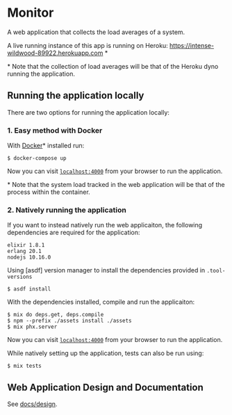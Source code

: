 # Monitor

A web application that collects the load averages of a system.

A live running instance of this app is running on Heroku: https://intense-wildwood-89922.herokuapp.com *

\* Note that the collection of load averages will be that of the Heroku dyno running the application.

## Running the application locally

There are two options for running the application locally:

### 1. Easy method with Docker

With [Docker](https://www.docker.com)\* installed run:
```
$ docker-compose up
```

Now you can visit [`localhost:4000`](http://localhost:4000) from your browser to run the application.

\* Note that the system load tracked in the web application will be that of the process within the container.

### 2. Natively running the application

If you want to instead natively run the web applicaiton, the following dependencies are required
for the application:
```
elixir 1.8.1
erlang 20.1
nodejs 10.16.0
```

Using [asdf] version manager to install the dependencies provided in `.tool-versions`

```
$ asdf install
```

With the dependencies installed, compile and run the applicaiton:

```
$ mix do deps.get, deps.compile
$ npm --prefix ./assets install ./assets
$ mix phx.server
```

Now you can visit [`localhost:4000`](http://localhost:4000) from your browser to run the application.

While natively setting up the application, tests can also be run using:

```
$ mix tests
```

## Web Application Design and Documentation

See [docs/design](docs/design.md).
